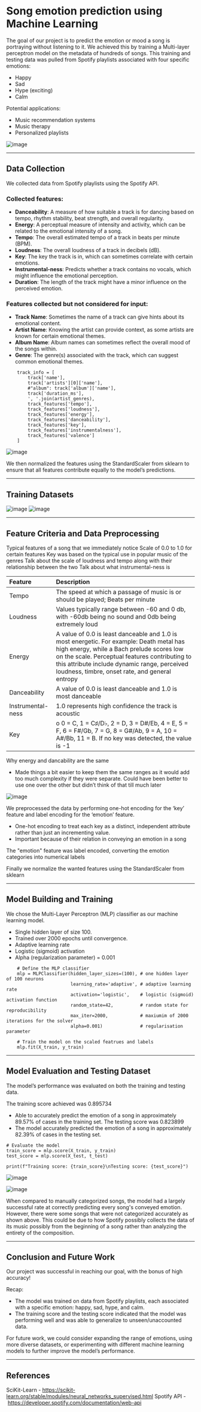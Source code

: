 # Song emotion prediction using Machine Learning

The goal of our project is to predict the emotion or mood a song is portraying without listening to it.
We achieved this by training a Multi-layer perceptron model on the metadata of hundreds of songs.
This training and testing data was pulled from Spotify playlists associated with four specific emotions:
  - Happy
  - Sad
  - Hype (exciting)
  - Calm
    
  Potential applications:
  - Music recommendation systems
  - Music therapy
  - Personalized playlists

![image](https://github.com/user-attachments/assets/2f03c347-9a15-4d4e-af8c-38a333afd4f3)

---

## **Data Collection**

We collected data from Spotify playlists using the Spotify API.

###  Collected features:
  - **Danceability**: A measure of how suitable a track is for dancing based on tempo, rhythm stability, beat strength, and overall regularity.
  - **Energy**: A perceptual measure of intensity and activity, which can be related to the emotional intensity of a song.
  - **Tempo**: The overall estimated tempo of a track in beats per minute (BPM).
  - **Loudness**: The overall loudness of a track in decibels (dB).
  - **Key**: The key the track is in, which can sometimes correlate with certain emotions.
  - **Instrumental-ness**: Predicts whether a track contains no vocals, which might influence the emotional perception.
  - **Duration**: The length of the track might have a minor influence on the perceived emotion.

### Features collected but not considered for input:
  - **Track Name**: Sometimes the name of a track can give hints about its emotional content.
  - **Artist Name**: Knowing the artist can provide context, as some artists are known for certain emotional themes.
  - **Album Name**: Album names can sometimes reflect the overall mood of the songs within.
  - **Genre**: The genre(s) associated with the track, which can suggest common emotional themes.
  
```
    track_info = [
        track['name'],
        track['artists'][0]['name'],
        #"album": track['album']['name'],
        track['duration_ms'],
        ', '.join(artist_genres),
        track_features['tempo'],
        track_features['loudness'],
        track_features['energy'],
        track_features['danceability'],
        track_features['key'],
        track_features['instrumentalness'],
        track_features['valence']   
    ]
```
![image](https://github.com/user-attachments/assets/943d01eb-73a0-42ac-853b-e6b1e1e4690c)


We then normalized the features using the StandardScaler from sklearn to ensure that all features contribute equally to the model’s predictions.

---

## **Training Datasets**
  
![image](https://github.com/user-attachments/assets/0df78d98-dec9-4476-b568-0154c1edbe3e)
![image](https://github.com/user-attachments/assets/10677f50-39a2-4f5d-873b-1336e2d5ad3b)

---

## **Feature Criteria and Data Preprocessing**

Typical features of a song that we immediately notice
Scale of  0.0 to 1.0 for certain features
Key was based on the typical use in popular music of the genres
Talk about the scale of loudness and tempo along with their relationship between the two
Talk about what instrumental-ness is


| Feature      | Description |
| :---        |    :---   |
| Tempo     | The speed at which a passage of music is or should be played; Beats per minute      | 
| Loudness   | Values typically range between -60 and 0 db, with -60db being no sound and 0db being extremely loud        | 
| Energy  | A value of 0.0 is least danceable and 1.0 is most energetic. For example: Death metal has high energy, while a Bach prelude scores low on the scale. Perceptual features contributing to this attribute include dynamic range, perceived loudness, timbre, onset rate, and general entropy       | 
| Danceability   | A value of 0.0 is least danceable and 1.0 is most danceable        | 
| Instrumental-ness   | 1.0 represents high confidence the track is acoustic        | 
| Key   | o	0 = C, 1 = C♯/D♭, 2 = D, 3 = D#/Eb, 4 = E, 5 = F, 6 = F#/Gb, 7 = G, 8 = G#/Ab, 9 = A, 10 = A#/Bb, 11 = B. If no key was detected, the value is -1        | 


Why energy and dancability are the same
  -	Made things a bit easier to keep them the same ranges as it would add too much complexity if they were separate.
    Could have been better to use one over the other but didn’t think of that till much later


![image](https://github.com/user-attachments/assets/51cc6e13-82ec-4985-a4cb-d7cf34502a4e)


We preprocessed the data by performing one-hot encoding for the ‘key’ feature and label encoding for the ‘emotion’ feature.

  -	One-hot encoding to treat each key as a distinct, independent attribute rather than just an incrementing value.
  -	Important because of their relation in conveying an emotion in a song
    
The "emotion" feature was label encoded, converting the emotion categories into numerical labels

Finally we normalize the wanted features using the StandardScaler from sklearn



---

## **Model Building and Training**

We chose the Multi-Layer Perceptron (MLP) classifier as our machine learning model.
 - Single hidden layer of size 100.
 - Trained over 2000 epochs until convergence.
 - Adaptive learning rate
 - Logistic (sigmoid) activation 
 - Alpha (regularization parameter) = 0.001

```
    # Define the MLP classifier
    mlp = MLPClassifier(hidden_layer_sizes=(100), # one hidden layer of 100 neurons
                        learning_rate='adaptive', # adaptive learning rate
                        activation='logistic',    # logistic (sigmoid) activation function
                        random_state=42,          # random state for reproducibility
                        max_iter=2000,            # maxiumim of 2000 iterations for the solver
                        alpha=0.001)              # regularisation parameter

    # Train the model on the scaled featrues and labels
    mlp.fit(X_train, y_train)
```

---

## **Model Evaluation and Testing Dataset**

The model’s performance was evaluated on both the training and testing data.

The training score achieved was 0.895734
  - Able to accurately predict the emotion of a song in approximately 89.57% of cases in the training set.
The testing score was 0.823899
  - The model accurately predicted the emotion of a song in approximately 82.39% of cases in the testing set.

```
# Evaluate the model
train_score = mlp.score(X_train, y_train)
test_score = mlp.score(X_test, t_test)

print(f"Training score: {train_score}\nTesting score: {test_score}")
```
![image](https://github.com/user-attachments/assets/af5fd6a2-f68d-471b-8916-e2c658a2f87c)



![image](https://github.com/user-attachments/assets/621479c2-e6d2-4256-a928-00e46ed4f98b)

When compared to manually categorized songs, the model had a largely successful rate at correctly predicting every song's conveyed emotion.
However, there were some songs that were not categorized accurately as shown above. This could be due to how Spotify possibly collects the 
data of its music possibly from the beginning of a song rather than analyzing the entirety of the composition.

---

## **Conclusion and Future Work**

Our project was successful in reaching our goal, with the bonus of high accuracy!

Recap:
  - The model was trained on data from Spotify playlists, each associated with a specific emotion: happy, sad, hype, and calm.
  - The training score and the testing score indicated that the model was performing well and was able to generalize to unseen/unaccounted data.

For future work, we could consider expanding the range of emotions, using more diverse datasets, or experimenting with different machine learning models to further improve the model’s performance.

---

## **References**

SciKit-Learn - https://scikit-learn.org/stable/modules/neural_networks_supervised.html
Spotify API - https://developer.spotify.com/documentation/web-api



